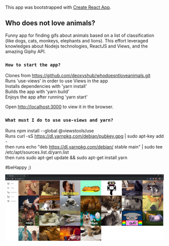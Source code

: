 This app was bootstrapped with [Create React App](https://github.com/facebook/create-react-app).

## Who does not love animals?

Funny app for finding gifs about animals based on a list of classification (like dogs, cats, monkeys, elephants and lions). This effort leveraged knowledges about Nodejs technologies, ReactJS and Views, and the amazing Giphy API.

### `How to start the app?`

Clones from https://github.com/deoxyshub/whodoesntloveanimals.git<br>
Runs 'use-views' in order to use Views in the app<br>
Installs dependencies with 'yarn install'<br>
Builds the app with 'yarn build'<br>
Enjoys the app after running 'yarn start'<br>

Open [http://localhost:3000](http://localhost:3000) to view it in the browser.

### `What must I do to use use-views and yarn?`

Runs npm install --global @viewstools/use<br>
Runs curl -sS https://dl.yarnpkg.com/debian/pubkey.gpg | sudo apt-key add -<br>
    then runs echo "deb https://dl.yarnpkg.com/debian/ stable main" | sudo tee /etc/apt/sources.list.d/yarn.list<br>
    then runs sudo apt-get update && sudo apt-get install yarn<br>

#beHappy ;)


![alt text](https://github.com/deoxyshub/whodoesntloveanimals/blob/master/selfie.png)
